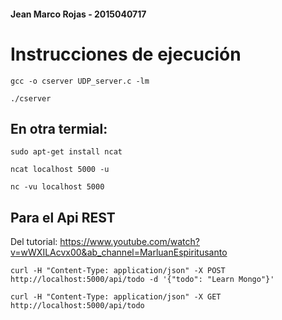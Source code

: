 #### Jean Marco Rojas - 2015040717

# Instrucciones de ejecución

```
gcc -o cserver UDP_server.c -lm
```

```
./cserver
```

## En otra termial:

```
sudo apt-get install ncat
```

```
ncat localhost 5000 -u
```

```
nc -vu localhost 5000
```

## Para el Api REST

Del tutorial: https://www.youtube.com/watch?v=wWXILAcvx00&ab_channel=MarluanEspiritusanto

```
curl -H "Content-Type: application/json" -X POST http://localhost:5000/api/todo -d '{"todo": "Learn Mongo"}'
```

```
curl -H "Content-Type: application/json" -X GET http://localhost:5000/api/todo
```
